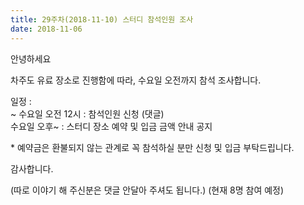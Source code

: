 ```yaml
---
title: 29주차(2018-11-10) 스터디 참석인원 조사
date: 2018-11-06
---
```


<p>
안녕하세요
</p><p>
차주도 유료 장소로 진행함에 따라, 수요일 오전까지 참석 조사합니다.
</p><p>
일정 :<br>
~ 수요일 오전 12시 : 참석인원 신청 (댓글)<br>
수요일 오후~ : 스터디 장소 예약 및 입금 금액 안내 공지
</p><p>
* 예약금은 환불되지 않는 관계로 꼭 참석하실 분만 신청 및 입금 부탁드립니다.
</p><p>
감사합니다.
</p><p>
(따로 이야기 해 주신분은 댓글 안달아 주셔도 됩니다.) (현재 8명 참여 예정)
</p>
